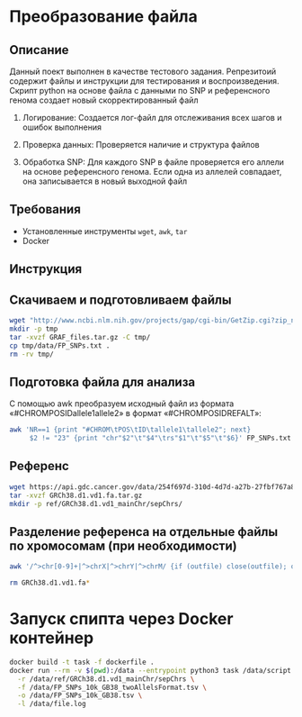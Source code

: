 # Преобразование файла 

## Описание
Данный поект выполнен в качестве тестового задания. Репрезитоий содержит файлы и инструкции для тестирования и воспроизведения. Скрипт python на основе файла с данными по SNP и референсного генома создает новый скорректированный файл

1. Логирование: Создается лог-файл для отслеживания всех шагов и ошибок выполнения

2. Проверка данных: Проверяется наличие и структура файлов

3. Обработка SNP: Для каждого SNP в файле проверяется его аллели на основе референсного генома. Если одна из аллелей совпадает, она записывается в новый выходной файл

## Требования
- Установленные инструменты `wget`, `awk`, `tar`
- Docker

## Инструкция

## Скачиваем и подготовливаем файлы
```bash
wget "http://www.ncbi.nlm.nih.gov/projects/gap/cgi-bin/GetZip.cgi?zip_name=GRAF_files.zip" -O GRAF_files.tar.gz
mkdir -p tmp
tar -xvzf GRAF_files.tar.gz -C tmp/
cp tmp/data/FP_SNPs.txt .
rm -rv tmp/
```
## Подготовка файла для анализа
С помощью awk преобразуем исходный файл из формата
«#CHROM<TAB>POS<TAB>ID<TAB>allele1<TAB>allele2» в формат
«#CHROM<TAB>POS<TAB>ID<TAB>REF<TAB>ALT»:
```bash
awk 'NR==1 {print "#CHROM\tPOS\tID\tallele1\tallele2"; next}  
     $2 != "23" {print "chr"$2"\t"$4"\trs"$1"\t"$5"\t"$6}' FP_SNPs.txt > FP_SNPs_10k_GB38_twoAllelsFormat.tsv
```
## Референс
```bash
wget https://api.gdc.cancer.gov/data/254f697d-310d-4d7d-a27b-27fbf767a834 -O GRCh38.d1.vd1.fa.tar.gz
tar -xvzf GRCh38.d1.vd1.fa.tar.gz
mkdir -p ref/GRCh38.d1.vd1_mainChr/sepChrs/
```
## Разделение референса на отдельные файлы по хромосомам (при необходимости)
```bash
awk '/^>chr[0-9]+|^>chrX|^>chrY|^>chrM/ {if (outfile) close(outfile); outfile="ref/GRCh38.d1.vd1_mainChr/sepChrs/" substr($1,2) ".fa"} {print > outfile}' GRCh38.d1.vd1.fa 
```
```bash
rm GRCh38.d1.vd1.fa*
```

# Запуск спипта через Docker контейнер
```bash
docker build -t task -f dockerfile .
docker run --rm -v $(pwd):/data --entrypoint python3 task /data/script.py \
  -r /data/ref/GRCh38.d1.vd1_mainChr/sepChrs \
  -f /data/FP_SNPs_10k_GB38_twoAllelsFormat.tsv \
  -o /data/FP_SNPs_10k_GB38.tsv \
  -l /data/file.log
```

